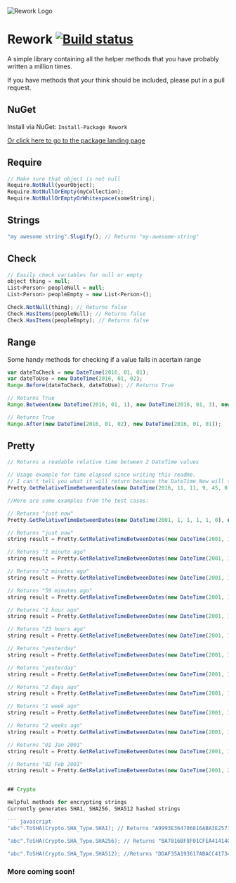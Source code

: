 ![Rework Logo](https://raw.githubusercontent.com/Lukejkw/Rework/master/rw_logo.png "Rework Logo")

# Rework  [![Build status](https://ci.appveyor.com/api/projects/status/gpo5a4kjm97p7ews?svg=true)](https://ci.appveyor.com/project/Lukejkw/rework)

A simple library containing all the helper methods that you have probably written a million times.

If you have methods that your think should be included, please put in a pull request.

## NuGet

Install via NuGet: ``` Install-Package Rework ```

[Or click here to go to the package landing page](https://www.nuget.org/packages/Rework)

## Require

```javascript
// Make sure that object is not null
Require.NotNull(yourObject);
Require.NotNullOrEmpty(myCollection);
Require.NotNullOrEmptyOrWhitespace(someString);
```

## Strings

```javascript
"my awesome string".Slugify(); // Returns "my-awesome-string"
```

## Check

```javascript
// Easily check variables for null or empty
object thing = null;
List<Person> peopleNull = null;
List<Person> peopleEmpty = new List<Person>();

Check.NotNull(thing); // Returns false
Check.HasItems(peopleNull); // Returns false
Check.HasItems(peopleEmpty); // Returns false
```

## Range

Some handy methods for checking if a value falls in acertain range

``` javascript
var dateToCheck = new DateTime(2016, 01, 01);
var dateToUse = new DateTime(2016, 01, 02);
Range.Before(dateToCheck, dateToUse); // Returns True

// Returns True
Range.Between(new DateTime(2016, 01, 1), new DateTime(2016, 01, 3), new DateTime(2016, 01, 2));

// Returns True
Range.After(new DateTime(2016, 01, 02), new DateTime(2016, 01, 01));
```

## Pretty

```javascript
// Returns a readable relative time between 2 DateTime values

// Usage example for time elapsed since writing this readme.
// I can't tell you what it will return because the DateTime.Now will take the current Date and Time.
Pretty.GetRelativeTimeBetweenDates(new DateTime(2016, 11, 11, 9, 45, 0), DateTime.Now);

//Here are some examples from the test cases:

// Returns "just now"
Pretty.GetRelativeTimeBetweenDates(new DateTime(2001, 1, 1, 1, 1, 0), new DateTime(2001, 1, 1, 1, 1, 0));

// Returns "just now"
string result = Pretty.GetRelativeTimeBetweenDates(new DateTime(2001, 1, 1, 1, 1, 0), new DateTime(2001, 1, 1, 1, 1, 1));

// Returns "1 minute ago"
string result = Pretty.GetRelativeTimeBetweenDates(new DateTime(2001, 1, 1, 1, 1, 0), new DateTime(2001, 1, 1, 1, 2, 1));

// Returns "2 minutes ago"
string result = Pretty.GetRelativeTimeBetweenDates(new DateTime(2001, 1, 1, 1, 1, 0), new DateTime(2001, 1, 1, 1, 3, 1));

// Returns "59 minutes ago"
string result = Pretty.GetRelativeTimeBetweenDates(new DateTime(2001, 1, 1, 1, 1, 0), new DateTime(2001, 1, 1, 2, 0, 0));

// Returns "1 hour ago"
string result = Pretty.GetRelativeTimeBetweenDates(new DateTime(2001, 1, 1, 1, 1, 0), new DateTime(2001, 1, 1, 2, 2, 0));

// Returns "23 hours ago"
string result = Pretty.GetRelativeTimeBetweenDates(new DateTime(2001, 1, 1, 0, 0, 1), new DateTime(2001, 1, 2, 0, 0, 0));

// Returns "yesterday"
string result = Pretty.GetRelativeTimeBetweenDates(new DateTime(2001, 1, 1), new DateTime(2001, 1, 2));

// Returns "yesterday"
string result = Pretty.GetRelativeTimeBetweenDates(new DateTime(2001, 1, 1), new DateTime(2001, 1, 2, 10, 0, 0));

// Returns "2 days ago"
string result = Pretty.GetRelativeTimeBetweenDates(new DateTime(2001, 1, 1), new DateTime(2001, 1, 3));

// Returns "1 week ago"
string result = Pretty.GetRelativeTimeBetweenDates(new DateTime(2001, 1, 1), new DateTime(2001, 1, 8));

// Returns "2 weeks ago"
string result = Pretty.GetRelativeTimeBetweenDates(new DateTime(2001, 1, 1), new DateTime(2001, 1, 17));

// Returns "01 Jan 2001"
string result = Pretty.GetRelativeTimeBetweenDates(new DateTime(2001, 1, 1), new DateTime(2001, 2, 2));

// Returns "02 Feb 2001"
string result = Pretty.GetRelativeTimeBetweenDates(new DateTime(2001, 2, 2), new DateTime(2001, 1, 1));


## Crypto

Helpful methods for encrypting strings
Currently generates SHA1, SHA256, SHA512 hashed strings

``` javascript
"abc".ToSHA(Crypto.SHA_Type.SHA1); // Returns "A9993E364706816ABA3E25717850C26C9CD0D89D"

"abc".ToSHA(Crypto.SHA_Type.SHA256); // Returns "BA7816BF8F01CFEA414140DE5DAE2223B00361A396177A9CB410FF61F20015AD"

"abc".ToSHA(Crypto.SHA_Type.SHA512); //Returns "DDAF35A193617ABACC417349AE20413112E6FA4E89A97EA20A9EEEE64B55D39A2192992A274FC1A836BA3C23A3FEEBBD454D4423643CE80E2A9AC94FA54CA49F"
```

### More coming soon!

